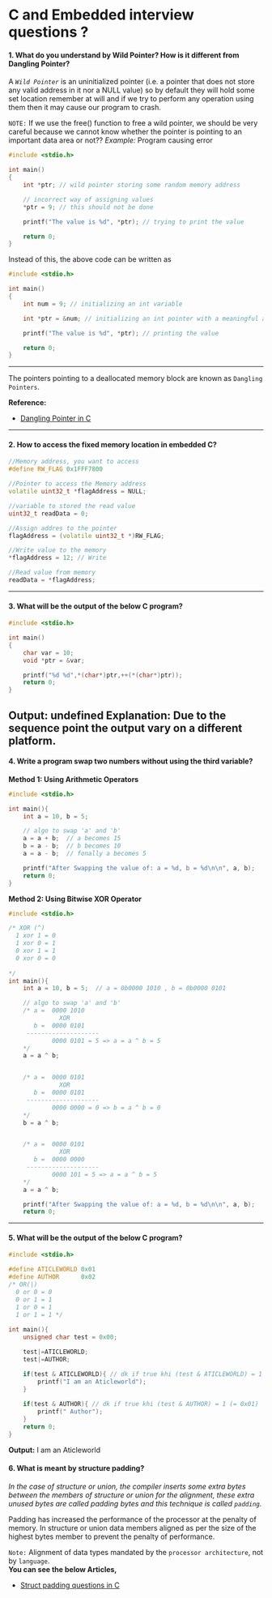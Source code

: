 # C and Embedded interview questions ?

#### 1. What do you understand by **Wild Pointer**? How is it different from **Dangling Pointer**?
A _`Wild Pointer`_ is an uninitialized pointer (i.e. a pointer that does not store any valid address in it nor a NULL value) so by default they will hold some set location remember at will and if we try to perform any operation using them then it may cause our program to crash.

`NOTE:` If we use the free() function to free a wild pointer, we should be very careful because we cannot know whether the pointer is pointing to an important data area or not??
_Example:_ Program causing error
~~~cpp
#include <stdio.h>

int main()
{
    int *ptr; // wild pointer storing some random memory address

    // incorrect way of assigning values
    *ptr = 9; // this should not be done

    printf("The value is %d", *ptr); // trying to print the value

    return 0;
}
~~~
Instead of this, the above code can be written as
~~~cpp
#include <stdio.h>

int main()
{
    int num = 9; // initializing an int variable

    int *ptr = &num; // initializing an int pointer with a meaningful address

    printf("The value is %d", *ptr); // printing the value

    return 0;
}
~~~
------------------------------

The pointers pointing to a deallocated memory block are known as `Dangling Pointers`.

**Reference:**
- [Dangling Pointer in C](//www.scaler.com/topics/c/dangling-pointer-in-c/)

------------------------
#### 2. How to access the fixed memory location in embedded C?
~~~cpp
//Memory address, you want to access
#define RW_FLAG 0x1FFF7800

//Pointer to access the Memory address
volatile uint32_t *flagAddress = NULL;

//variable to stored the read value
uint32_t readData = 0;

//Assign addres to the pointer
flagAddress = (volatile uint32_t *)RW_FLAG;

//Write value to the memory
*flagAddress = 12; // Write

//Read value from memory
readData = *flagAddress;
~~~
-----------------
#### 3. What will be the output of the below C program? 
~~~cpp
#include <stdio.h>

int main()
{
    char var = 10;
    void *ptr = &var;

    printf("%d %d",*(char*)ptr,++(*(char*)ptr));
    return 0;
}
~~~
Output: undefined
Explanation: Due to the sequence point the output vary on a different platform.
---------------------------
#### 4. Write a program swap two numbers without using the third variable?
**Method 1: Using Arithmetic Operators**
~~~cpp
#include <stdio.h>

int main(){
    int a = 10, b = 5;

    // algo to swap 'a' and 'b'
    a = a + b;  // a becomes 15
    b = a - b;  // b becomes 10
    a = a - b;  // fonally a becomes 5

    printf("After Swapping the value of: a = %d, b = %d\n\n", a, b);
    return 0;
}
~~~

**Method 2: Using Bitwise XOR Operator**
~~~cpp
#include <stdio.h>

/* XOR (^)
  1 xor 1 = 0
  1 xor 0 = 1
  0 xor 1 = 1
  0 xor 0 = 0
  
*/
int main(){
    int a = 10, b = 5;  // a = 0b0000 1010 , b = 0b0000 0101

    // algo to swap 'a' and 'b'
    /* a =  0000 1010
              XOR
       b =  0000 0101
     --------------------
            0000 0101 = 5 => a = a ^ b = 5
    */
    a = a ^ b;  


    /* a =  0000 0101
              XOR
       b =  0000 0101
     --------------------
            0000 0000 = 0 => b = a ^ b = 0
    */
    b = a ^ b;  


    /* a =  0000 0101
              XOR
       b =  0000 0000
     --------------------
            0000 101 = 5 => a = a ^ b = 5
    */
    a = a ^ b;  

    printf("After Swapping the value of: a = %d, b = %d\n\n", a, b);
    return 0;
~~~
-------------------
#### 5. What will be the output of the below C program? 
~~~cpp
#include <stdio.h>

#define ATICLEWORLD 0x01
#define AUTHOR      0x02
/* OR(|)
  0 or 0 = 0
  0 or 1 = 1
  1 or 0 = 1
  1 or 1 = 1 */
  
int main(){
    unsigned char test = 0x00;

    test|=ATICLEWORLD;
    test|=AUTHOR;

    if(test & ATICLEWORLD){ // dk if true khi (test & ATICLEWORLD) = 1 (= 0x01)
        printf("I am an Aticleworld");
    }
    
    if(test & AUTHOR){ // dk if true khi (test & AUTHOR) = 1 (= 0x01)
        printf(" Author");
    }
    return 0;
}
~~~
**Output:** I am an Aticleworld

#### 6. What is meant by structure padding?
*In the case of structure or union, the compiler inserts some extra bytes between the members of structure or union for the alignment, these extra unused bytes are called padding bytes and this technique is called `padding`.*

Padding has increased the performance of the processor at the penalty of memory. In structure or union data members aligned as per the size of the highest bytes member to prevent the penalty of performance.

`Note:` Alignment of data types mandated by the `processor architecture`, not by `language`. <br>
**You can see the below Articles,**
- [Struct padding questions in C](https://github.com/Nguyen-Dang-Trieu/C--and-Embedded-interview-questions/tree/main/Structure-questions)

